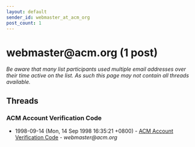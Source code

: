 ```yaml
---
layout: default
sender_id: webmaster_at_acm_org
post_count: 1
---
```


# webmaster<span>@</span>acm.org (1 post)

_Be aware that many list participants used multiple email addresses over their time active on the list. As such this page may not contain all threads available._

## Threads

### ACM Account Verification Code
+ 1998-09-14 (Mon, 14 Sep 1998 16:35:21 +0800) - [ACM Account Verification Code](/archive/1998/09/388169e26ea5aa43ff9ee7fa76138233e080361538380f972c05751717a30c56) - _webmaster@acm.org_

